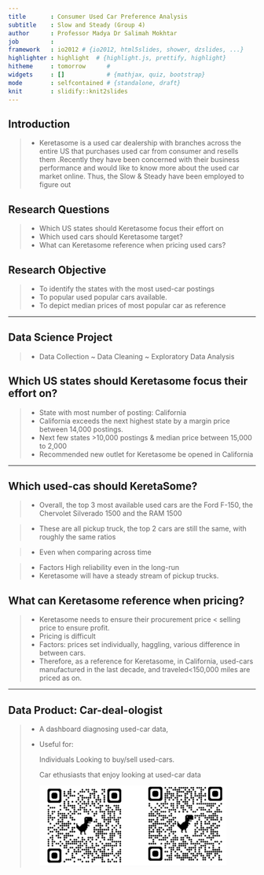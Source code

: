 ```yaml
---
title       : Consumer Used Car Preference Analysis
subtitle    : Slow and Steady (Group 4)
author      : Professor Madya Dr Salimah Mokhtar
job         : 
framework   : io2012 # {io2012, html5slides, shower, dzslides, ...}
highlighter : highlight  # {highlight.js, prettify, highlight}
hitheme     : tomorrow      # 
widgets     : []            # {mathjax, quiz, bootstrap}
mode        : selfcontained # {standalone, draft}
knit        : slidify::knit2slides
---
```


## Introduction

> -   Keretasome is a used car dealership with branches across the entire US that purchases used car from consumer and resells them .Recently they have been concerned with their business performance and would like to know more about the used car market online. Thus, the Slow & Steady have been employed to figure out

## Research Questions

> -   Which US states should Keretasome focus their effort on
> -   Which used cars should Keretasome target?
> -   What can Keretasome reference when pricing used cars?

## Research Objective

> -   To identify the states with the most used-car postings
> -   To popular used popular cars available.
> -   To depict median prices of most popular car as reference

---
## Data Science Project
>* Data Collection ~ Data Cleaning ~ Exploratory Data Analysis

## Which US  states should Keretasome focus their effort on?
>* State with most number of posting: California
>* California exceeds the next highest state by a margin price between 14,000 postings.
>* Next few states >10,000 postings & median price between 15,000 to 2,000
>* Recommended new outlet for Keretasome be opened in California

---

## Which used-cas should KeretaSome?

> -   Overall, the top 3 most available used cars are the Ford F-150, the Chervolet Silverado 1500 and the RAM 1500

> -   These are all pickup truck, the top 2 cars are still the same, with roughly the same ratios

> -   Even when comparing across time

> -   Factors High reliability even in the long-run
> -   Keretasome will have a steady stream of pickup trucks.

## What can Keretasome reference when pricing?

> -   Keretasome needs to ensure their procurement price \< selling price to ensure profit.
> -   Pricing is difficult
> -   Factors: prices set individually, haggling, various difference in between cars.
> -   Therefore, as a reference for Keretasome, in California, used-cars manufactured in the last decade, and traveled\<150,000 miles are priced as on.

------------------------------------------------------------------------

## Data Product: Car-deal-ologist

> -   A dashboard diagnosing used-car data,
>
> -   Useful for:
>
>     Individuals Looking to buy/sell used-cars.
>
>     Car ethusiasts that enjoy looking at used-car data
>
>     ![](QR%20CODE.PNG)

